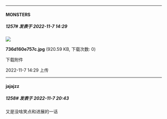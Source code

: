 

*****

####  MONSTERS  
##### 1257#       发表于 2022-11-7 14:29

<img src="https://img.saraba1st.com/forum/202211/07/142940huv5kc362uuuudld.jpg" referrerpolicy="no-referrer">

<strong>736d160e757c.jpg</strong> (920.59 KB, 下载次数: 0)

下载附件

2022-11-7 14:29 上传



*****

####  jajajzz  
##### 1258#       发表于 2022-11-7 20:43

又是没啥笑点和进展的一话

